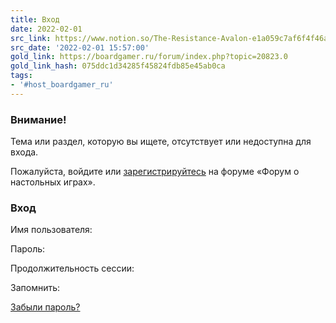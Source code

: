 ```yaml
---
title: Вход
date: 2022-02-01
src_link: https://www.notion.so/The-Resistance-Avalon-e1a059c7af6f4f46a28f6ea5d7ec04c7
src_date: '2022-02-01 15:57:00'
gold_link: https://boardgamer.ru/forum/index.php?topic=20823.0
gold_link_hash: 075ddc1d34285f45824fdb85e45ab0ca
tags:
- '#host_boardgamer_ru'
---
```




### Внимание!




 Тема или раздел, которую вы ищете, отсутствует или недоступна для входа.  

 Пожалуйста, войдите или [зарегистрируйтесь](https://boardgamer.ru/forum/index.php?PHPSESSID=07n6tujohpkvjsmbivom6jeed5&action=register) на форуме «Форум о настольных играх».
 



### Вход






Имя пользователя:

Пароль:

Продолжительность сессии:

Запомнить:



[Забыли пароль?](https://boardgamer.ru/forum/index.php?PHPSESSID=07n6tujohpkvjsmbivom6jeed5&action=reminder)